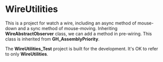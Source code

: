# WireUtilities

This is a project for watch a wire, including an async method of mouse-down and a sync method of mouse-moving. Inheriting **WireAbstractObserver** class, we can add a method in pre-wiring. This class is inherited from **GH_AssemblyPriority**.

The **WireUtilities_Test** project is built for the development. It's OK to refer to only **WireUtilities**.